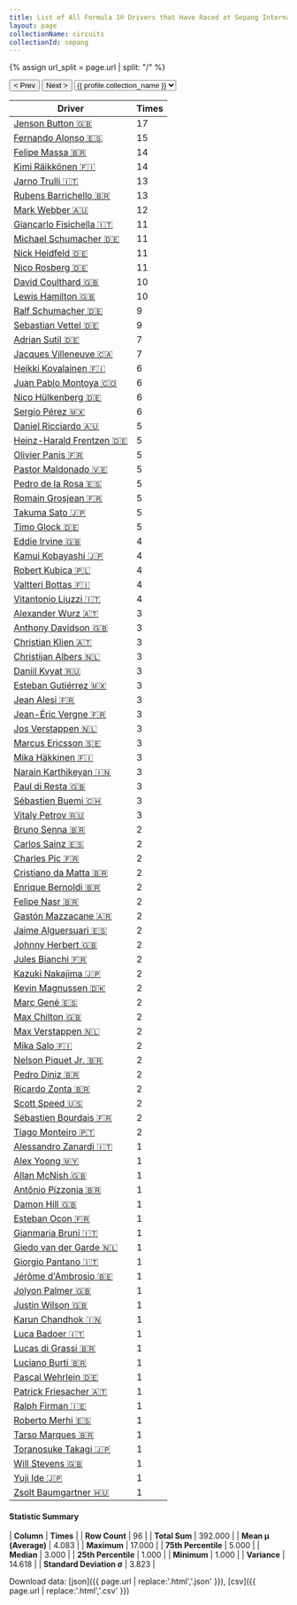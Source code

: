 ```yaml
---
title: List of All Formula 1® Drivers that Have Raced at Sepang International Circuit
layout: page
collectionName: circuits
collectionId: sepang
---
```


{% assign url_split = page.url | split: "/" %}
<div id="collection-navigation">
<button onclick="selector.options[selector.selectedIndex-1].value && (window.location = selector.options[selector.selectedIndex-1].value);">&lt; Prev</button>
<button onclick="selector.options[selector.selectedIndex+1].value && (window.location = selector.options[selector.selectedIndex+1].value);">Next &gt;</button>
<select id="selector" onchange="this.options[this.selectedIndex].value && (window.location = this.options[this.selectedIndex].value);">
  {% for collectionId in site.data[page.collectionName].refs %}
    {% if collectionId == page.collectionId %}
      {% assign selected = "selected" %}
    {% else %}
      {% assign selected = "" %}
    {% endif %}
    {% assign profile = site.data[page.collectionName][collectionId].profile %}
    <option value="/f1/{{ page.collectionName }}/{{ collectionId }}/{{ url_split[4] }}" {{ selected }}>{{ profile.collection_name }}</option>
  {% endfor %}
</select>
</div>

| Driver | Times |
|--|--|
| [Jenson Button 🇬🇧](/f1/drivers/button) | 17 |
| [Fernando Alonso 🇪🇸](/f1/drivers/alonso) | 15 |
| [Felipe Massa 🇧🇷](/f1/drivers/massa) | 14 |
| [Kimi Räikkönen 🇫🇮](/f1/drivers/raikkonen) | 14 |
| [Jarno Trulli 🇮🇹](/f1/drivers/trulli) | 13 |
| [Rubens Barrichello 🇧🇷](/f1/drivers/barrichello) | 13 |
| [Mark Webber 🇦🇺](/f1/drivers/webber) | 12 |
| [Giancarlo Fisichella 🇮🇹](/f1/drivers/fisichella) | 11 |
| [Michael Schumacher 🇩🇪](/f1/drivers/michael_schumacher) | 11 |
| [Nick Heidfeld 🇩🇪](/f1/drivers/heidfeld) | 11 |
| [Nico Rosberg 🇩🇪](/f1/drivers/rosberg) | 11 |
| [David Coulthard 🇬🇧](/f1/drivers/coulthard) | 10 |
| [Lewis Hamilton 🇬🇧](/f1/drivers/hamilton) | 10 |
| [Ralf Schumacher 🇩🇪](/f1/drivers/ralf_schumacher) | 9 |
| [Sebastian Vettel 🇩🇪](/f1/drivers/vettel) | 9 |
| [Adrian Sutil 🇩🇪](/f1/drivers/sutil) | 7 |
| [Jacques Villeneuve 🇨🇦](/f1/drivers/villeneuve) | 7 |
| [Heikki Kovalainen 🇫🇮](/f1/drivers/kovalainen) | 6 |
| [Juan Pablo Montoya 🇨🇴](/f1/drivers/montoya) | 6 |
| [Nico Hülkenberg 🇩🇪](/f1/drivers/hulkenberg) | 6 |
| [Sergio Pérez 🇲🇽](/f1/drivers/perez) | 6 |
| [Daniel Ricciardo 🇦🇺](/f1/drivers/ricciardo) | 5 |
| [Heinz-Harald Frentzen 🇩🇪](/f1/drivers/frentzen) | 5 |
| [Olivier Panis 🇫🇷](/f1/drivers/panis) | 5 |
| [Pastor Maldonado 🇻🇪](/f1/drivers/maldonado) | 5 |
| [Pedro de la Rosa 🇪🇸](/f1/drivers/rosa) | 5 |
| [Romain Grosjean 🇫🇷](/f1/drivers/grosjean) | 5 |
| [Takuma Sato 🇯🇵](/f1/drivers/sato) | 5 |
| [Timo Glock 🇩🇪](/f1/drivers/glock) | 5 |
| [Eddie Irvine 🇬🇧](/f1/drivers/irvine) | 4 |
| [Kamui Kobayashi 🇯🇵](/f1/drivers/kobayashi) | 4 |
| [Robert Kubica 🇵🇱](/f1/drivers/kubica) | 4 |
| [Valtteri Bottas 🇫🇮](/f1/drivers/bottas) | 4 |
| [Vitantonio Liuzzi 🇮🇹](/f1/drivers/liuzzi) | 4 |
| [Alexander Wurz 🇦🇹](/f1/drivers/wurz) | 3 |
| [Anthony Davidson 🇬🇧](/f1/drivers/davidson) | 3 |
| [Christian Klien 🇦🇹](/f1/drivers/klien) | 3 |
| [Christijan Albers 🇳🇱](/f1/drivers/albers) | 3 |
| [Daniil Kvyat 🇷🇺](/f1/drivers/kvyat) | 3 |
| [Esteban Gutiérrez 🇲🇽](/f1/drivers/gutierrez) | 3 |
| [Jean Alesi 🇫🇷](/f1/drivers/alesi) | 3 |
| [Jean-Éric Vergne 🇫🇷](/f1/drivers/vergne) | 3 |
| [Jos Verstappen 🇳🇱](/f1/drivers/verstappen) | 3 |
| [Marcus Ericsson 🇸🇪](/f1/drivers/ericsson) | 3 |
| [Mika Häkkinen 🇫🇮](/f1/drivers/hakkinen) | 3 |
| [Narain Karthikeyan 🇮🇳](/f1/drivers/karthikeyan) | 3 |
| [Paul di Resta 🇬🇧](/f1/drivers/resta) | 3 |
| [Sébastien Buemi 🇨🇭](/f1/drivers/buemi) | 3 |
| [Vitaly Petrov 🇷🇺](/f1/drivers/petrov) | 3 |
| [Bruno Senna 🇧🇷](/f1/drivers/bruno_senna) | 2 |
| [Carlos Sainz 🇪🇸](/f1/drivers/sainz) | 2 |
| [Charles Pic 🇫🇷](/f1/drivers/pic) | 2 |
| [Cristiano da Matta 🇧🇷](/f1/drivers/matta) | 2 |
| [Enrique Bernoldi 🇧🇷](/f1/drivers/bernoldi) | 2 |
| [Felipe Nasr 🇧🇷](/f1/drivers/nasr) | 2 |
| [Gastón Mazzacane 🇦🇷](/f1/drivers/mazzacane) | 2 |
| [Jaime Alguersuari 🇪🇸](/f1/drivers/alguersuari) | 2 |
| [Johnny Herbert 🇬🇧](/f1/drivers/herbert) | 2 |
| [Jules Bianchi 🇫🇷](/f1/drivers/jules_bianchi) | 2 |
| [Kazuki Nakajima 🇯🇵](/f1/drivers/nakajima) | 2 |
| [Kevin Magnussen 🇩🇰](/f1/drivers/kevin_magnussen) | 2 |
| [Marc Gené 🇪🇸](/f1/drivers/gene) | 2 |
| [Max Chilton 🇬🇧](/f1/drivers/chilton) | 2 |
| [Max Verstappen 🇳🇱](/f1/drivers/max_verstappen) | 2 |
| [Mika Salo 🇫🇮](/f1/drivers/salo) | 2 |
| [Nelson Piquet Jr. 🇧🇷](/f1/drivers/piquet_jr) | 2 |
| [Pedro Diniz 🇧🇷](/f1/drivers/diniz) | 2 |
| [Ricardo Zonta 🇧🇷](/f1/drivers/zonta) | 2 |
| [Scott Speed 🇺🇸](/f1/drivers/speed) | 2 |
| [Sébastien Bourdais 🇫🇷](/f1/drivers/bourdais) | 2 |
| [Tiago Monteiro 🇵🇹](/f1/drivers/monteiro) | 2 |
| [Alessandro Zanardi 🇮🇹](/f1/drivers/zanardi) | 1 |
| [Alex Yoong 🇲🇾](/f1/drivers/yoong) | 1 |
| [Allan McNish 🇬🇧](/f1/drivers/mcnish) | 1 |
| [Antônio Pizzonia 🇧🇷](/f1/drivers/pizzonia) | 1 |
| [Damon Hill 🇬🇧](/f1/drivers/damon_hill) | 1 |
| [Esteban Ocon 🇫🇷](/f1/drivers/ocon) | 1 |
| [Gianmaria Bruni 🇮🇹](/f1/drivers/bruni) | 1 |
| [Giedo van der Garde 🇳🇱](/f1/drivers/garde) | 1 |
| [Giorgio Pantano 🇮🇹](/f1/drivers/pantano) | 1 |
| [Jérôme d'Ambrosio 🇧🇪](/f1/drivers/ambrosio) | 1 |
| [Jolyon Palmer 🇬🇧](/f1/drivers/jolyon_palmer) | 1 |
| [Justin Wilson 🇬🇧](/f1/drivers/wilson) | 1 |
| [Karun Chandhok 🇮🇳](/f1/drivers/chandhok) | 1 |
| [Luca Badoer 🇮🇹](/f1/drivers/badoer) | 1 |
| [Lucas di Grassi 🇧🇷](/f1/drivers/grassi) | 1 |
| [Luciano Burti 🇧🇷](/f1/drivers/burti) | 1 |
| [Pascal Wehrlein 🇩🇪](/f1/drivers/wehrlein) | 1 |
| [Patrick Friesacher 🇦🇹](/f1/drivers/friesacher) | 1 |
| [Ralph Firman 🇮🇪](/f1/drivers/firman) | 1 |
| [Roberto Merhi 🇪🇸](/f1/drivers/merhi) | 1 |
| [Tarso Marques 🇧🇷](/f1/drivers/marques) | 1 |
| [Toranosuke Takagi 🇯🇵](/f1/drivers/takagi) | 1 |
| [Will Stevens 🇬🇧](/f1/drivers/stevens) | 1 |
| [Yuji Ide 🇯🇵](/f1/drivers/ide) | 1 |
| [Zsolt Baumgartner 🇭🇺](/f1/drivers/baumgartner) | 1 |

#### Statistic Summary

| **Column** | **Times** |
| **Row Count** | 96 |
| **Total Sum** | 392.000 |
| **Mean μ (Average)** | 4.083 |
| **Maximum** | 17.000 |
| **75th Percentile** | 5.000 |
| **Median** | 3.000 |
| **25th Percentile** | 1.000 |
| **Minimum** | 1.000 |
| **Variance** | 14.618 |
| **Standard Deviation σ** | 3.823 |

Download data: [json]({{ page.url | replace:'.html','.json' }}), [csv]({{ page.url | replace:'.html','.csv' }})
